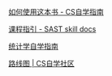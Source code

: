 [如何使用这本书 - CS自学指南](https://csdiy.wiki/%E4%BD%BF%E7%94%A8%E6%8C%87%E5%8D%97/)

[课程指引 - SAST skill docs](https://docs.net9.org/courses/)

[统计学自学指南](https://xuankaiwang.github.io/)

[路线图 | CS自学社区](https://www.learncs.site/docs/roadmap)